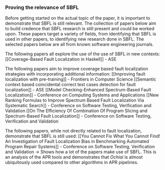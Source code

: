### Proving the relevance of SBFL
Before getting started on the actual topic of the paper, it is important to demonstrate that SBFL is still relevant. The collection of papers below aim to build credence that SBFL research is still present and could be worked upon. These papers target a variety of fields, from identifying that SBFL is used in other papers, to identifying new research done in SBFL. The selected papers below are all from known software engineering journals.

The following papers all explore the use of the use of SBFL in new contexts:
[[Coverage-Based Fault Localization in Haskell]] - ASE

The following papers aim to improve coverage based fault localization strategies with incorporating additional information:
[[Improving fault localization with pre-training]] - Frontiers in Computer Science
[[Semantic context based coincidental correct test cases detection for fault localization]] - ASE
[[Model Checking-Enhanced Spectrum-Based Fault Localization]] - Conference on Computing Systems and Applications
[[New Ranking Formulas to Improve Spectrum Based Fault Localization Via Systematic Search]] - Conference on Software Testing, Verification and Validation
[[On The Efficiency Of Combination Of Program Slicing and Spectrum-Based Fault Localization]] - Conference on Software Testing, Verification and Validation


The following papers, while not directly related to fault localization, demonstrate that SBFL is still used:
[[You Cannot Fix What You Cannot Find! An Investigation of Fault Localization Bias in Benchmarking Automated Program Repair Systems]] - Conference on Software Testing, Verification and Validation
-> Shows how a lot of the papers make use of SBFL. This is an analysis of the APR tools and demonstrates that *Ochiai* is almost ubiquitously used compared to other algorithms in APR pipelines.